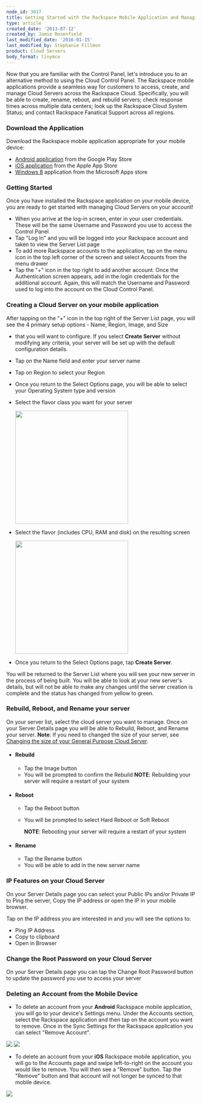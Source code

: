 ```yaml
---
node_id: 3617
title: Getting Started with the Rackspace Mobile Application and Managing Accounts
type: article
created_date: '2013-07-12'
created_by: Jamie Rosenfield
last_modified_date: '2016-01-15'
last_modified_by: Stephanie Fillmon
product: Cloud Servers
body_format: tinymce
---
```


Now that you are familiar with the Control Panel, let's introduce you to
an alternative method to using the Cloud Control Panel. The Rackspace
mobile applications provide a seamless way for customers to access,
create, and manage Cloud Servers across the Rackspace Cloud.
Specifically, you will be able to create, rename, reboot, and rebuild
servers; check response times across multiple data centers; look up the
Rackspace Cloud System Status; and contact Rackspace Fanatical Support
across all regions.

### Download the Application

Download the Rackspace mobile application appropriate for your mobile
device:

-   [Android
    application](https://play.google.com/store/apps/details?id=com.rackspace.cloudmobile)
    from the Google Play Store
-   [iOS
    application](https://itunes.apple.com/us/app/rackspace-cloud-control/id672443103?ls=1&mt=8)
    from the Apple App Store
-   [Windows
    8](http://apps.microsoft.com/windows/en-us/app/rackspace-cloud/fba5a14e-2ca2-4137-864f-31e40ba84e10)
    application from the Microsoft Apps store

### Getting Started

Once you have installed the Rackspace application on your mobile device,
you are ready to get started with managing Cloud Servers on your
account!

-   When you arrive at the log-in screen, enter in your
    user credentials. These will be the same Username and Password you
    use to access the Control Panel
-   Tap "Log In" and you will be logged into your Rackspace account and
    taken to view the Server List page
-   To add more Rackspace accounts to the application, tap on the menu
    icon in the top left corner of the screen and select Accounts from
    the menu drawer
-   Tap the "+" icon in the top right to add another account. Once the
    Authentication screen appears, add in the login credentials for the
    additional account. Again, this will match the Username and Password
    used to log into the account on the Cloud Control Panel.

### []()Creating a Cloud Server on your mobile application

After tapping on the "+" icon in the top right of the Server List page,
you will see the 4 primary setup options - Name, Region, Image, and Size
- that you will want to configure. If you select **Create Server**
without modifying any criteria, your server will be set up with the
default configuration details.

-   Tap on the Name field and enter your server name
-   Tap on Region to select your Region

<!-- -->

-   Once you return to the Select Options page, you will be able to
    select your Operating System type and version
-   Select the flavor class you want for your server

    <img src="https://8026b2e3760e2433679c-fffceaebb8c6ee053c935e8915a3fbe7.ssl.cf2.rackcdn.com/field/image/3SelectFlavorClassScreen.png" width="300" />
-   Select the flavor (includes CPU, RAM and disk) on the resulting
    screen

    <img src="https://8026b2e3760e2433679c-fffceaebb8c6ee053c935e8915a3fbe7.ssl.cf2.rackcdn.com/field/image/4SelectFlavorScreen.png" width="300" />
-   Once you return to the Select Options page, tap **Create Server**.

You will be returned to the Server List where you will see your new
server in the process of being built. You will be able to look at your
new server's details, but will not be able to make any changes until the
server creation is complete and the status has changed from yellow to
green.

### Rebuild, Reboot, and Rename your server

On your server list, select the cloud server you want to manage. Once on
your Server Details page you will be able to Rebuild, Reboot, and Rename
your server.
**Note**: If you need to changed the size of your server, see [Changing
the size of your General Purpose Cloud
Server](/how-to/upgrading-resources-for-general-purpose-or-io-optimized-cloud-servers).

-   #### Rebuild

    -   Tap the Image button
    -   You will be prompted to confirm the Rebuild
        **NOTE**: Rebuilding your server will require a restart of your
        system
-   #### Reboot

    -   Tap the Reboot button
    -   You will be prompted to select Hard Reboot or Soft Reboot

        **NOTE**: Rebooting your server will require a restart of your
        system

-   #### Rename

    -   Tap the Rename button
    -   You will be able to add in the new server name

### IP Features on your Cloud Server

On your Server Details page you can select your Public IPs and/or
Private IP to Ping the server, Copy the IP address or open the IP in
your mobile browser.

Tap on the IP address you are interested in and you will see the options
to:

-   Ping IP Address
-   Copy to clipboard
-   Open in Browser

### Change the Root Password on your Cloud Server

On your Server Details page you can tap the Change Root Password button
to update the password you use to access your server

### Deleting an Account from the Mobile Device

-   To delete an account from your **Android** Rackspace mobile
    application, you will go to your device's Settings menu.  Under the
    Accounts section, select the Rackspace application and then tap on
    the account you want to remove. Once in the Sync Settings for the
    Rackspace application you can select "Remove Account".

![](https://8026b2e3760e2433679c-fffceaebb8c6ee053c935e8915a3fbe7.ssl.cf2.rackcdn.com/field/image/Screenshot_2013-06-27-14-14-01_1.png)
![](https://8026b2e3760e2433679c-fffceaebb8c6ee053c935e8915a3fbe7.ssl.cf2.rackcdn.com/field/image/Screenshot_2013-06-27-13-50-20_1.png)


-   To delete an account from your **iOS** Rackspace mobile application,
    you will go to the Accounts page and swipe left-to-right on the
    account you would like to remove. You will then see a
    "Remove" button. Tap the "Remove" button and that account will not
    longer be synced to that mobile device.

![](https://8026b2e3760e2433679c-fffceaebb8c6ee053c935e8915a3fbe7.ssl.cf2.rackcdn.com/field/image/IMG_0037_1.png)

